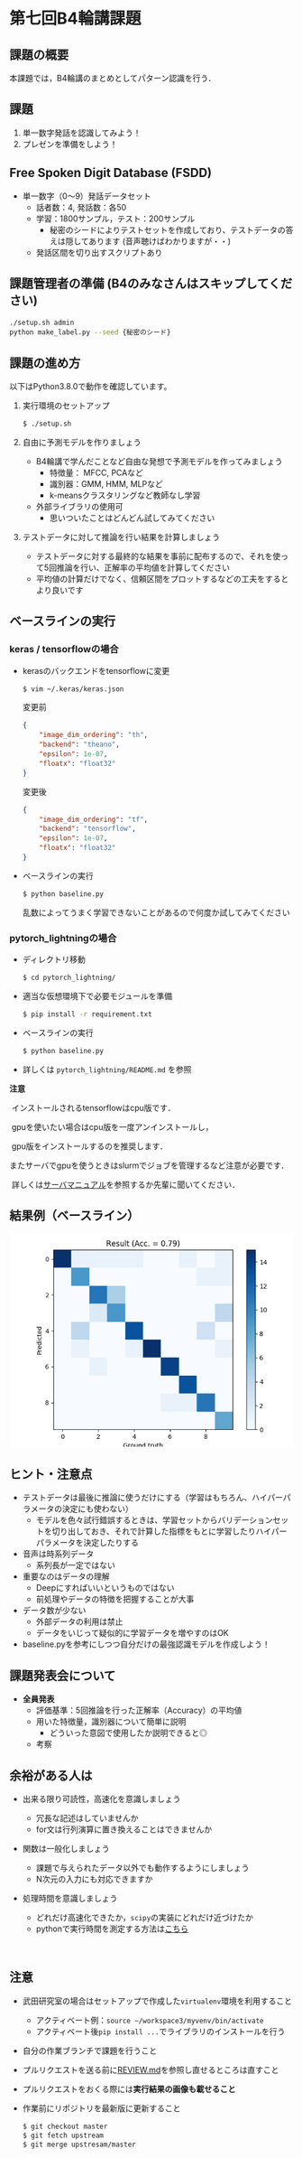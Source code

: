 # 第七回B4輪講課題



## 課題の概要

本課題では，B4輪講のまとめとしてパターン認識を行う．



## 課題

1. 単一数字発話を認識してみよう！
2. プレゼンを準備をしよう！


## Free Spoken Digit Database (FSDD)

- 単一数字（0～9）発話データセット
  - 話者数：4, 発話数：各50
  - 学習：1800サンプル，テスト：200サンプル
    - 秘密のシードによりテストセットを作成しており、テストデータの答えは隠してあります (音声聴けばわかりますが・・)
  - 発話区間を切り出すスクリプトあり


## 課題管理者の準備 (B4のみなさんはスキップしてください)

```sh
./setup.sh admin
python make_label.py --seed {秘密のシード}
```


## 課題の進め方

以下はPython3.8.0で動作を確認しています。

1. 実行環境のセットアップ

    ```sh
    $ ./setup.sh
    ```

2. 自由に予測モデルを作りましょう

   - B4輪講で学んだことなど自由な発想で予測モデルを作ってみましょう
     - 特徴量： MFCC, PCAなど
     - 識別器：GMM, HMM, MLPなど
     - k-meansクラスタリングなど教師なし学習
   - 外部ライブラリの使用可
     - 思いついたことはどんどん試してみてください

3. テストデータに対して推論を行い結果を計算しましょう

   - テストデータに対する最終的な結果を事前に配布するので、それを使って5回推論を行い、正解率の平均値を計算してください
   - 平均値の計算だけでなく、信頼区間をプロットするなどの工夫をするとより良いです


## ベースラインの実行
### keras / tensorflowの場合

  - kerasのバックエンドをtensorflowに変更

    ```sh
    $ vim ~/.keras/keras.json
    ```



    変更前

    ```json
    {
        "image_dim_ordering": "th",
        "backend": "theano",
        "epsilon": 1e-07,
        "floatx": "float32"
    }
    ```



    変更後

    ```json
    {
        "image_dim_ordering": "tf",
        "backend": "tensorflow",
        "epsilon": 1e-07,
        "floatx": "float32"
    }
    ```

  - ベースラインの実行


    ```sh
    $ python baseline.py
    ```

    乱数によってうまく学習できないことがあるので何度か試してみてください

### pytorch_lightningの場合
- ディレクトリ移動

    ```sh
    $ cd pytorch_lightning/
    ```

- 適当な仮想環境下で必要モジュールを準備
    ```sh
    $ pip install -r requirement.txt
    ```

- ベースラインの実行
    ```sh
    $ python baseline.py
    ```

- 詳しくは `pytorch_lightning/README.md` を参照

**注意**

​	インストールされるtensorflowはcpu版です．

​	gpuを使いたい場合はcpu版を一度アンインストールし，

​	gpu版をインストールするのを推奨します．

​	またサーバでgpuを使うときはslurmでジョブを管理するなど注意が必要です．

​	詳しくは[サーバマニュアル](https://github.com/TakedaLab/ServerManual#slurm%E3%81%AE%E7%89%B9%E5%BE%B4)を参照するか先輩に聞いてください．



## 結果例（ベースライン）

![result](./figs/result.png)

## ヒント・注意点

- テストデータは最後に推論に使うだけにする（学習はもちろん、ハイパーパラメータの決定にも使わない）
  - モデルを色々試行錯誤するときは、学習セットからバリデーションセットを切り出しておき、それで計算した指標をもとに学習したりハイパーパラメータを決定したりする
- 音声は時系列データ
  - 系列長が一定ではない
- 重要なのはデータの理解
  - Deepにすればいいというものではない
  - 前処理やデータの特徴を把握することが大事
- データ数が少ない
  - 外部データの利用は禁止
  - データをいじって疑似的に学習データを増やすのはOK
- baseline.pyを参考にしつつ自分だけの最強認識モデルを作成しよう！



## 課題発表会について

- **全員発表**
  - 評価基準：5回推論を行った正解率（Accuracy）の平均値
  - 用いた特徴量，識別器について簡単に説明
    - どういった意図で使用したか説明できると◎
  - 考察


## 余裕がある人は

- 出来る限り可読性，高速化を意識しましょう

  - 冗長な記述はしていませんか
  - for文は行列演算に置き換えることはできませんか

- 関数は一般化しましょう

  - 課題で与えられたデータ以外でも動作するようにしましょう
  - N次元の入力にも対応できますか

- 処理時間を意識しましょう

  - どれだけ高速化できたか，`scipy`の実装にどれだけ近づけたか
  - pythonで実行時間を測定する方法は[こちら](http://st-hakky.hatenablog.com/entry/2018/01/26/214255)

  ​

## 注意

- 武田研究室の場合はセットアップで作成した`virtualenv`環境を利用すること

  - アクティベート例：`source ~/workspace3/myvenv/bin/activate`
  - アクティベート後`pip install ...`でライブラリのインストールを行う

- 自分の作業ブランチで課題を行うこと

- プルリクエストを送る前に[REVIEW.md](https://github.com/TakedaLab/B4Lecture/blob/master/REVIEW.md)を参照し直せるところは直すこと

- プルリクエストをおくる際には**実行結果の画像も載せること**

- 作業前にリポジトリを最新版に更新すること

  ```
  $ git checkout master
  $ git fetch upstream
  $ git merge upstresam/master
  ```
